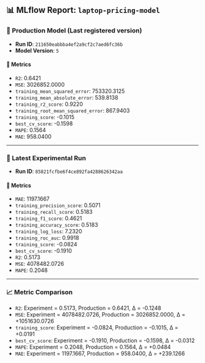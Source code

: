 
## 📊 MLflow Report: `laptop-pricing-model`

### 🏁 Production Model (Last registered version)
- **Run ID**: `211650eabbba4ef2a9cf2c7aed6fc36b`
- **Model Version**: `5`

#### 🔢 Metrics
- `R2`: 0.6421
- `MSE`: 3026852.0000
- `training_mean_squared_error`: 753320.3125
- `training_mean_absolute_error`: 539.8138
- `training_r2_score`: 0.9220
- `training_root_mean_squared_error`: 867.9403
- `training_score`: -0.1015
- `best_cv_score`: -0.1598
- `MAPE`: 0.1564
- `MAE`: 958.0400

---

### 🧪 Latest Experimental Run
- **Run ID**: `85821fcfbe6f4ce892fa4288626342aa`

#### 🔢 Metrics
- `MAE`: 1197.1667
- `training_precision_score`: 0.5071
- `training_recall_score`: 0.5183
- `training_f1_score`: 0.4621
- `training_accuracy_score`: 0.5183
- `training_log_loss`: 7.2320
- `training_roc_auc`: 0.9918
- `training_score`: -0.0824
- `best_cv_score`: -0.1910
- `R2`: 0.5173
- `MSE`: 4078482.0726
- `MAPE`: 0.2048

---

### 📈 Metric Comparison
- `R2`: Experiment = 0.5173, Production = 0.6421, Δ = -0.1248
- `MSE`: Experiment = 4078482.0726, Production = 3026852.0000, Δ = +1051630.0726
- `training_score`: Experiment = -0.0824, Production = -0.1015, Δ = +0.0191
- `best_cv_score`: Experiment = -0.1910, Production = -0.1598, Δ = -0.0312
- `MAPE`: Experiment = 0.2048, Production = 0.1564, Δ = +0.0484
- `MAE`: Experiment = 1197.1667, Production = 958.0400, Δ = +239.1266
